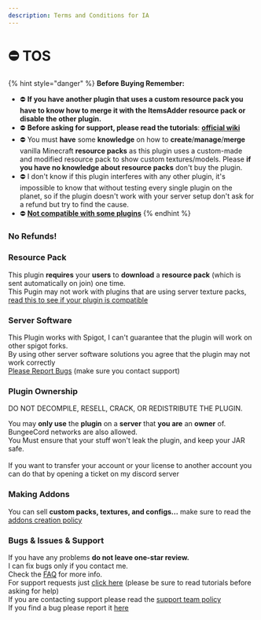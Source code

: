 ```yaml
---
description: Terms and Conditions for IA
---
```


# ⛔ TOS

{% hint style="danger" %}
**Before Buying Remember:**

* ⛔ **If you have another plugin that uses a custom resource pack you have to know how to merge it with the ItemsAdder resource pack or disable the other plugin.**
* ⛔ **Before asking for support, please read the tutorials**: [**official wiki**](https://itemsadder.devs.beer/)
* ⛔ You must **have** some **knowledge** on how to **create**/**manage**/**merge** vanilla Minecraft **resource packs** as this plugin uses a custom-made and modified resource pack to show custom textures/models. Please **if you have no knowledge about resource packs** don't buy the plugin.
* ⛔ I don't know if this plugin interferes with any other plugin, it's impossible to know that without testing every single plugin on the planet, so if the plugin doesn't work with your server setup don't ask for a refund but try to find the cause.
* ⛔ [**Not compatible with some plugins**](https://itemsadder.devs.beer/compatibility-with-other-plugins/not-compatible)
{% endhint %}

### No Refunds!



### Resource Pack

This plugin **requires** your **users** to **download** a **resource pack** (which is sent automatically on join) one time.\
This Pugin may not work with plugins that are using server texture packs, [read this to see if your plugin is compatible](../compatibility-with-other-plugins/)

### Server Software

This Plugin works with Spigot, I can't guarantee that the plugin will work on other spigot forks.\
By using other server software solutions you agree that the plugin may not work correctly\
[Please Report Bugs](../other/support/report-a-bug.md) (make sure you contact support)

### **Plugin Ownership**

DO NOT DECOMPILE, RESELL, CRACK, OR REDISTRIBUTE THE PLUGIN.

You may **only use** the **plugin** on a **server** that **you are** an **owner** of.\
BungeeCord networks are also allowed.\
You Must ensure that your stuff won't leak the plugin, and keep your JAR safe.\
\
If you want to transfer your account or your license to another account you can do that by opening a ticket on my discord server

### Making Addons

You can sell **custom packs, textures, and configs...** make sure to read the [addons creation policy](addon-creation-policy.md)

### Bugs & Issues & Support

If you have any problems **do not leave one-star review.**\
I can fix bugs only if you contact me.\
Check the [FAQ](https://itemsadder.devs.beer/faq) for more info.\
For support requests just [click here](https://itemsadder.devs.beer/support/) (please be sure to read tutorials before asking for help)\
If you are contacting support please read the [support team policy](support-team-policy.md)\
If you find a bug please report it [here](https://github.com/LoneDev6/ItemsAdder/issues)
